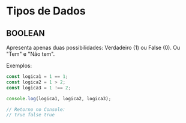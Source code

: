 # Tipos de Dados

## BOOLEAN

Apresenta apenas duas possibilidades: Verdadeiro (1) ou False (0). Ou "Tem" e "Não tem".

Exemplos:

```js
const logica1 = 1 == 1;
const logica2 = 1 > 2;
const logica3 = 1 !== 2;

console.log(logica1, logica2, logica3);

// Retorno no Console:
// true false true
```
